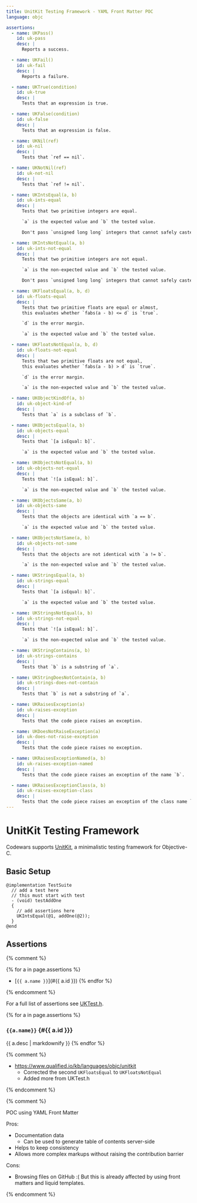 ```yaml
---
title: UnitKit Testing Framework - YAML Front Matter POC
language: objc

assertions:
  - name: UKPass()
    id: uk-pass
    desc: |
      Reports a success.

  - name: UKFail()
    id: uk-fail
    desc: |
      Reports a failure.

  - name: UKTrue(condition)
    id: uk-true
    desc: |
      Tests that an expression is true.

  - name: UKFalse(condition)
    id: uk-false
    desc: |
      Tests that an expression is false.

  - name: UKNil(ref)
    id: uk-nil
    desc: |
      Tests that `ref == nil`.

  - name: UKNotNil(ref)
    id: uk-not-nil
    desc: |
      Tests that `ref != nil`.

  - name: UKIntsEqual(a, b)
    id: uk-ints-equal
    desc: |
      Tests that two primitive integers are equal.

      `a` is the expected value and `b` the tested value.

      Don't pass `unsigned long long` integers that cannot safely casted to `long long`.

  - name: UKIntsNotEqual(a, b)
    id: uk-ints-not-equal
    desc: |
      Tests that two primitive integers are not equal.

      `a` is the non-expected value and `b` the tested value.

      Don't pass `unsigned long long` integers that cannot safely casted to `long long`.

  - name: UKFloatsEqual(a, b, d)
    id: uk-floats-equal
    desc: |
      Tests that two primitive floats are equal or almost,
      this evaluates whether `fabs(a - b) <= d` is `true`.

      `d` is the error margin.

      `a` is the expected value and `b` the tested value.

  - name: UKFloatsNotEqual(a, b, d)
    id: uk-floats-not-equal
    desc: |
      Tests that two primitive floats are not equal,
      this evaluates whether `fabs(a - b) > d` is `true`.

      `d` is the error margin.

      `a` is the non-expected value and `b` the tested value.

  - name: UKObjectKindOf(a, b)
    id: uk-object-kind-of
    desc: |
      Tests that `a` is a subclass of `b`.

  - name: UKObjectsEqual(a, b)
    id: uk-objects-equal
    desc: |
      Tests that `[a isEqual: b]`.

      `a` is the expected value and `b` the tested value.

  - name: UKObjectsNotEqual(a, b)
    id: uk-objects-not-equal
    desc: |
      Tests that `![a isEqual: b]`.

      `a` is the non-expected value and `b` the tested value.

  - name: UKObjectsSame(a, b)
    id: uk-objects-same
    desc: |
      Tests that the objects are identical with `a == b`.

      `a` is the expected value and `b` the tested value.

  - name: UKObjectsNotSame(a, b)
    id: uk-objects-not-same
    desc: |
      Tests that the objects are not identical with `a != b`.

      `a` is the non-expected value and `b` the tested value.

  - name: UKStringsEqual(a, b)
    id: uk-strings-equal
    desc: |
      Tests that `[a isEqual: b]`.

      `a` is the expected value and `b` the tested value.

  - name: UKStringsNotEqual(a, b)
    id: uk-strings-not-equal
    desc: |
      Tests that `![a isEqual: b]`.

      `a` is the non-expected value and `b` the tested value.

  - name: UKStringContains(a, b)
    id: uk-strings-contains
    desc: |
      Tests that `b` is a substring of `a`.

  - name: UKStringDoesNotContain(a, b)
    id: uk-strings-does-not-contain
    desc: |
      Tests that `b` is not a substring of `a`.

  - name: UKRaisesException(a)
    id: uk-raises-exception
    desc: |
      Tests that the code piece raises an exception.

  - name: UKDoesNotRaiseException(a)
    id: uk-does-not-raise-exception
    desc: |
      Tests that the code piece raises no exception.

  - name: UKRaisesExceptionNamed(a, b)
    id: uk-raises-exception-named
    desc: |
      Tests that the code piece raises an exception of the name `b`.

  - name: UKRaisesExceptionClass(a, b)
    id: uk-raises-exception-class
    desc: |
      Tests that the code piece raises an exception of the class name `b`.
---
```


# UnitKit Testing Framework

Codewars supports [UnitKit](https://github.com/etoile/UnitKit),
a minimalistic testing framework for Objective-C.

## Basic Setup

```objc
@implementation TestSuite
  // add a test here
  // this must start with test
  - (void) testAddOne
  {
    // add assertions here
    UKIntsEqual(@1, addOne(@2));
  }
@end
```


## Assertions

{% comment %}

{% for a in page.assertions %}
- [`{{ a.name }}`](#{{ a.id }})
{% endfor %}

{% endcomment %}

For a full list of assertions see [UKTest.h](https://github.com/etoile/UnitKit/blob/master/FrameworkSource/UKTest.h).

{% for a in page.assertions %}
### `{{a.name}}` {#{{ a.id }}}

{{ a.desc | markdownify }}
{% endfor %}

{% comment %}

- https://www.qualified.io/kb/languages/objc/unitkit
  - Corrected the second `UKFloatsEqual` to `UKFloatsNotEqual`
  - Added more from UKTest.h

{% endcomment %}


{% comment %}

POC using YAML Front Matter

Pros:

- Documentation data
  - Can be used to generate table of contents server-side
- Helps to keep consistency
- Allows more complex markups without raising the contribution barrier

Cons:

- Browsing files on GitHub :(
  But this is already affected by using front matters and liquid templates.

{% endcomment %}
